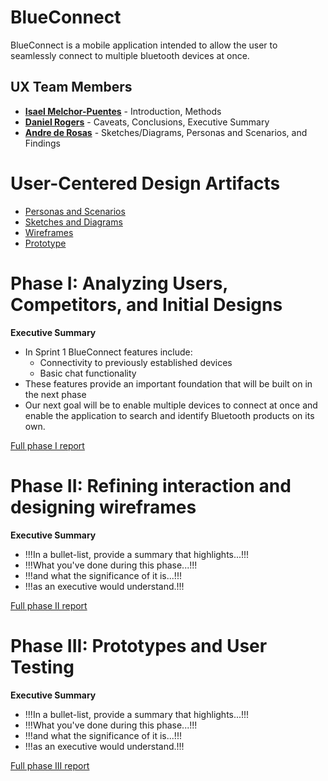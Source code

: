 # BlueConnect

BlueConnect is a mobile application intended to allow the user to seamlessly connect to multiple bluetooth devices at once.

## UX Team Members

* **[Isael Melchor-Puentes](https://github.com/UsabilityEngineering/ux-portfolio-isaelpuentes/blob/a181573f1078a1858d5320df7f80a24f41cc5435/README.md)** - Introduction, Methods 
* **[Daniel Rogers](https://github.com/UsabilityEngineering/ux-portfolio-droge91/blob/3e5aa57f10c3ef0bf55f186bfd34936d14a966cb/README.md)** - Caveats, Conclusions, Executive Summary
* **[Andre de Rosas](https://github.com/UsabilityEngineering/ux-portfolio-acderosas/blob/7a411be7cf9e058c7f136547a4d60ab5fa39037f/README.md)** - Sketches/Diagrams, Personas and Scenarios, and Findings


# User-Centered Design Artifacts

* [Personas and Scenarios](https://github.com/acderosas/pdf/blob/847c3bbc21369efb77dfc31ad001b2a434b5786a/BlueConnect%20Personas%20and%20Scenarios.pdf)
* [Sketches and Diagrams](https://github.com/acderosas/pdf/blob/847c3bbc21369efb77dfc31ad001b2a434b5786a/BlueConnect%20Sketch.pdf)
* [Wireframes](wireframes/)
* [Prototype](#)

# Phase I: Analyzing Users, Competitors, and Initial Designs

**Executive Summary**

* In Sprint 1 BlueConnect features include:
  - Connectivity to previously established devices
  - Basic chat functionality
* These features provide an important foundation that will be built on in the next phase
* Our next goal will be to enable multiple devices to connect at once and enable the application to search and identify Bluetooth products on its own.

[Full phase I report](https://github.com/ChicoState/UX-BlueConnect/tree/1f4573a371169db25be78edb459220db7e0570fa/phaseI)

# Phase II: Refining interaction and designing wireframes

**Executive Summary**

* !!!In a bullet-list, provide a summary that highlights...!!!
* !!!What you've done during this phase...!!!
* !!!and what the significance of it is...!!!
* !!!as an executive would understand.!!!

[Full phase II report](phaseII/)

# Phase III: Prototypes and User Testing

**Executive Summary**

* !!!In a bullet-list, provide a summary that highlights...!!!
* !!!What you've done during this phase...!!!
* !!!and what the significance of it is...!!!
* !!!as an executive would understand.!!!

[Full phase III report](phaseIII/)
